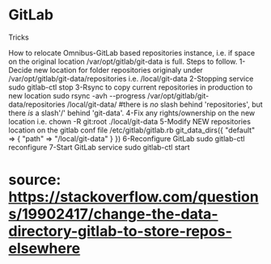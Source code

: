 # GitLab
Tricks

How to relocate Omnibus-GitLab based repositories instance, i.e. if space on the original location /var/opt/gitlab/git-data is full.
Steps to follow.
1-Decide new location for folder repositories originaly under /var/opt/gitlab/git-data/repositories
	i.e. /local/git-data
2-Stopping service
	sudo gitlab-ctl stop
3-Rsync to copy current repositories in production to new location
	sudo rsync -avh --progress /var/opt/gitlab/git-data/repositories /local/git-data/ #there is _no_ slash behind 'repositories', but there 	_is_ a slash'/' behind 'git-data'.
4-Fix any rights/ownership on the new location
	i.e. chown -R git:root ./local/git-data
5-Modify NEW repositories location on the gitlab conf file  /etc/gitlab/gitlab.rb
	git_data_dirs({
 	   "default" => {
  	      "path" => "/local/git-data"
   	 }
	})
6-Reconfigure GitLab 
	sudo gitlab-ctl reconfigure
7-Start GitLab service 
	sudo gitlab-ctl start

# source:  https://stackoverflow.com/questions/19902417/change-the-data-directory-gitlab-to-store-repos-elsewhere


